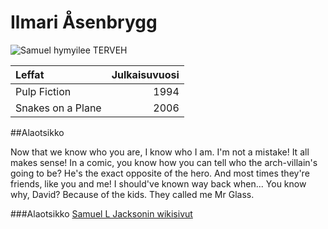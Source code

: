 # Ilmari Åsenbrygg
![Samuel hymyilee](https://images-na.ssl-images-amazon.com/images/M/MV5BMTQ1NTQwMTYxNl5BMl5BanBnXkFtZTYwMjA1MzY1._V1_UX214_CR0,0,214,317_AL_.jpg)
 TERVEH


| Leffat | Julkaisuvuosi |
|:-------|--------------:|
| Pulp Fiction | 1994 |
| Snakes on a Plane | 2006 |

##Alaotsikko

Now that we know who you are, I know who I am. I'm not a mistake! It all makes sense! In a comic, you know how you can tell who the arch-villain's going to be? He's the exact opposite of the hero. And most times they're friends, like you and me! I should've known way back when... You know why, David? Because of the kids. They called me Mr Glass.

###Alaotsikko
[Samuel L Jacksonin wikisivut](https://fi.wikipedia.org/wiki/Samuel_L._Jackson)
